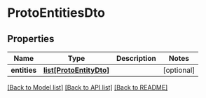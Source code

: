 # ProtoEntitiesDto


## Properties
Name | Type | Description | Notes
------------ | ------------- | ------------- | -------------
**entities** | [**list[ProtoEntityDto]**](ProtoEntityDto.md) |  | [optional] 

[[Back to Model list]](../README.md#documentation-for-models) [[Back to API list]](../README.md#documentation-for-api-endpoints) [[Back to README]](../README.md)


